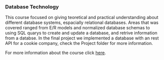 ### Database Technology
This course focused on giving teoretical and practical understanding about different database systems, espacially relational databases. Areas that was covered ranged from E/R models and normalized database schemas to using SQL quarys to create and update a database, and retrive information from a databse. In the final project we implemented a database with an rest API for a cookie company, check the Project folder for more information.

For more information about the course click [here](https://kurser.lth.se/kursplaner/21_22%20eng/EDAF75.html).
